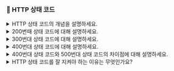 ### 📝 HTTP 상태 코드

<details>
<summary> HTTP 상태 코드의 개념을 설명하세요. </summary>
</br>
HTTP 상태 코드는 서버와 클라이언트 간의 HTTP 통신 결과를 세자리 숫자로 표현한 응답 코드입니다.  
통신 결과가 성공적이였는지, 요청 과정에 문제가 있었는지, 또는 서버 내부에서 오류가 발생했는지를 명확하게 표현하기 위해 사용되며, 100번때부터 500번대까지의 숫자를 사용합니다.
</br></br> 
</details>

<details>
<summary> 200번때 상태 코드에 대해 설명하세요. </summary>
</br>
200번대 상태 코드는 클라이언트의 요청이 서버에서 성공적으로 처리되었음을 나타냅니다.  
뿐만 아니라, 요청 처리 결과가 응답 본문에 포함되어 있는지, 그리고 클라이언트의 요청에 의해 서버에서 특정 동작이 수행되었는지도 알 수 있습니다.  
대표적으로 201 코드는 클라이언트의 POST 요청에 의해 서버에 리소스가 성공적으로 생성되었음을 의미합니다.  
또한 204코드는 통신 결과는 성공했으나, 응답 본문은 제공하지 않는다는 의미입니다.  
</br></br>
</details>

<details>
<summary> 300번대 상태 코드에 대해 설명하세요.</summary>
</br>
300번대 상태 코드는 클라이언트의 요청을 다른 리소스 혹은 URL로 유도하는 역할을 합니다.  
예를 들어, 304 상태 코드는 현재 요청하는 리소스가 변경되지 않았음을 의미합니다.  
그렇게 때문에, 현재 클라이언트 측에 캐싱되어 있는 리소스를 그대로 재사용하면 된다고 지시하는 것입니다.
</br></br>
</details>

<details>
<summary> 400번대 상태 코드에 대해 설명하세요.</summary>
</br>
400번대 상태 코드는 클라이언트 요청이 잘못되었음을 의미합니다. 뿐만 아니라, 요청이 구체적으로 어떻게 잘못되었는지도 알 수 있습니다. 예를 들어, 401 코드는 잘못된 인증 정보를 갖고 요청했음을 의미하며, 404 코드는 요청한 리소스가 서버에 존재하지 않는다는 것을 의미합니다. 그 외에도, 요청 매개변수가 잘못 설정되어 있는지, 헤더가 잘못 설정되어 있는지, 또는 HTTP 메서드가 잘못되었는지, 다양한 400번대 코드를 통해 확인할 수 있습니다.
</br></br>
</details>

<details>
<summary> 400번대 상태 코드와 500번대 상태 코드의 차이점에 대해 설명하세요.</summary>
</br>
400번대 상태 코드는 클라이언트의 요청이 잘못되었음을 의미하지만, 500번대 상태 코드는 요청은 서버에 정상적으로 도달했으나, 요청을 처리하는 과정에서 문제가 발생했음을 의미합니다. 
</br></br>
</details>

<details>
<summary> HTTP 상태 코드를 잘 지켜야 하는 이유는 무엇인가요? </summary>
</br>
명확한 상태 코드를 전달하면, 클라이언트측에서 어떤 종류의 에러가 발생했는지 빠르게 파악할 수 있으며, 이레 따른 적절한 처리를 할 수 있습니다.  
또한 axios 와 같은 Promise 기반 라이브러리는 200번대 상태 코드인 경우면 resolve 처리하고, 나머지는 reject로 처리합니다. 즉, 실패한 처리를 200번대 코드로 응답하면, reject가 아닌 resolve로 처리되기 때문에, 디버깅이 다소 힘들어질 수 있습니다. 
</details>